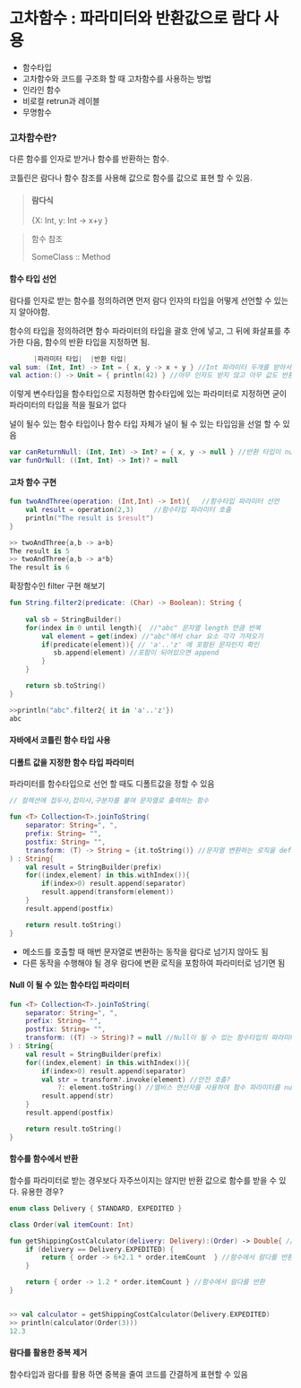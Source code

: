 # 고차함수 : 파라미터와 반환값으로 람다 사용

- 함수타입
- 고차함수와 코드를 구조화 할 때 고차함수를 사용하는 방법
- 인라인 함수
- 비로컬 retrun과 레이블
- 무명함수



### 고차함수란?

다른 함수를 인자로 받거나 함수를 반환하는 함수.

코틀린은 람다나 함수 참조를 사용해 값으로 함수를 값으로 표현 할 수 있음.

>#### 람다식
>
>{X: Int, y: Int -> x+y }

> 함수 참조
>
> SomeClass :: Method





#### 함수 타입 선언

람다를 인자로 받는 함수를 정의하려면 먼저 람다 인자의 타입을 어떻게 선언할 수 있는지 알아야함.

함수의 타입을 정의하려면 함수 파라미터의 타입을 괄호 안에 넣고, 그 뒤에 화살표를 추가한 다음, 함수의 반환 타입을 지정하면 됨.

```kotlin
      |파라미터 타입|  |반환 타입|
val sum: (Int, Int) -> Int = { x, y -> x + y } //Int 파라미터 두개를 받아서 Int로 반환하는함수
val action:() -> Unit = { println(42) } //아무 인자도 받지 않고 아무 값도 반환하지 않는 함수
```

이렇게 변수타입을 함수타입으로 지정하면 함수타입에 있는 파라미터로 지정하면 굳이 파라미터의 타입을 적을 필요가 없다



널이 될수 있는 함수 타입이나 함수 타입 자체가 널이 될 수 있는 타입임을 선얼 할 수 있음

```kotlin
var canReturnNull: (Int, Int) -> Int? = { x, y -> null } //반환 타입이 null이 될 수 있음
var funOrNull: ((Int, Int) -> Int)? = null
```



#### 고차 함수 구현

```kotlin
fun twoAndThree(operation: (Int,Int) -> Int){   //함수타입 파라미터 선언
    val result = operation(2,3)  	//함수타입 파라미터 호출
    println("The result is $result")
}

>> twoAndThree{a,b -> a+b}
The result is 5
>> twoAndThree{a,b -> a*b}
The result is 6
```



확장함수인 filter 구현 해보기

```kotlin
fun String.filter2(predicate: (Char) -> Boolean): String {
    
    val sb = StringBuilder()
    for(index in 0 until length){  //"abc" 문자열 length 만큼 반복 
        val element = get(index) //"abc"에서 char 요소 각각 가져오기
        if(predicate(element)){ // 'a'..'z' 에 포함된 문자인지 확인
           sb.append(element) //포함이 되어있으면 append
        } 
    }

    return sb.toString()
}

>>println("abc".filter2{ it in 'a'..'z'})
abc
```



#### 자바에서 코틀린 함수 타입 사용



#### 디폴트 값을 지정한 함수 타입 파라미터

파라미터를 함수타입으로 선언 할 때도 디폴트값을 정할 수 있음

```kotlin
// 컬렉션에 접두사,접미사,구분자를 붙여 문자열로 출력하는 함수

fun <T> Collection<T>.joinToString(
    separator: String=", ",
    prefix: String= "",
    postfix: String= "", 
    transform: (T) -> String = {it.toString()} //문자열 변환하는 로직을 default로 
) : String{
    val result = StringBuilder(prefix)
    for((index,element) in this.withIndex()){
        if(index>0) result.append(separator)
        result.append(transform(element))
    }
    result.append(postfix)

    return result.toString()
}
```

- 메소드를 호출할 때 매번 문자열로 변환하는 동작을 람다로 넘기지 않아도 됨
- 다른 동작을 수행해야 될 경우 람다에 변환 로직을 포함하여 파라미터로 넘기면 됨



#### Null 이 될 수 있는 함수타입 파라미터

```kotlin
fun <T> Collection<T>.joinToString(
    separator: String=", ",
    prefix: String= "",
    postfix: String= "",
    transform: ((T) -> String)? = null //Null이 될 수 있는 함수타입의 파라미터
) : String{
    val result = StringBuilder(prefix)
    for((index,element) in this.withIndex()){
        if(index>0) result.append(separator)
        val str = transform?.invoke(element) //안전 호출?
        	?: element.toString() //엘비스 연산자를 사용하여 함수 파라미터를 null 로받은경우 처리
        result.append(str)
    }
    result.append(postfix)

    return result.toString()
}
```



#### 함수를 함수에서 반환

함수를 파라미터로 받는 경우보다 자주쓰이지는 않지만 반환 값으로 함수를 받을 수 있다. 유용한 경우?

```kotlin
enum class Delivery { STANDARD, EXPEDITED }

class Order(val itemCount: Int)

fun getShippingCostCalculator(delivery: Delivery):(Order) -> Double{ //함수를 반환
    if (delivery == Delivery.EXPEDITED) {
    	return { order -> 6+2.1 * order.itemCount  } //함수에서 람다를 반환
    }

    return { order -> 1.2 * order.itemCount } //함수에서 람다를 반환
}


>> val calculator = getShippingCostCalculator(Delivery.EXPEDITED)
>> println(calculator(Order(3)))
12.3
```



#### 람다를 활용한 중복 제거

함수타입과 람다를 활용 하면 중복을 줄여 코드를 간결하게 표현할 수 있음

